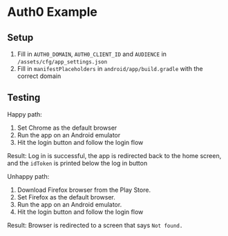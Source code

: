 # Auth0 Example

## Setup

1. Fill in `AUTH0_DOMAIN`, `AUTH0_CLIENT_ID` and `AUDIENCE` in `/assets/cfg/app_settings.json`
2. Fill in `manifestPlaceholders` in `android/app/build.gradle` with the correct domain

## Testing
Happy path:
1. Set Chrome as the default browser
2. Run the app on an Android emulator
3. Hit the login button and follow the login flow

Result: Log in is successful, the app is redirected back to the home screen, and the `idToken` is printed below the log in button

Unhappy path:
1. Download Firefox browser from the Play Store.
2. Set Firefox as the default browser.
3. Run the app on an Android emulator.
4. Hit the login button and follow the login flow

Result: Browser is redirected to a screen that says `Not found.`